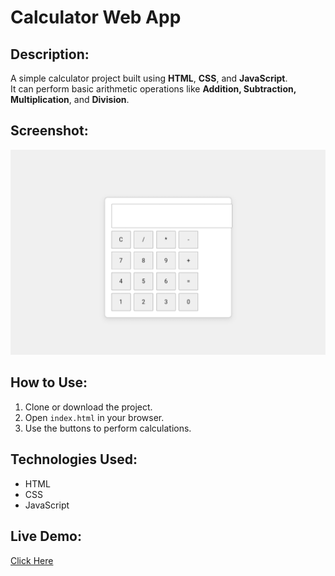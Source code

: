 # Calculator Web App

## Description:
A simple calculator project built using **HTML**, **CSS**, and **JavaScript**.  
It can perform basic arithmetic operations like **Addition, Subtraction, Multiplication**, and **Division**.

## Screenshot:
![Calculator Output](https://github.com/Chowdarysaritha311/Micro_IT_CALCULATOR_Project/raw/main/output.png)

## How to Use:
1. Clone or download the project.
2. Open `index.html` in your browser.
3. Use the buttons to perform calculations.

## Technologies Used:
- HTML
- CSS
- JavaScript

## Live Demo:
[Click Here](https://chowdarysaritha311.github.io/Micro_IT_CALCULATOR_Project/)

